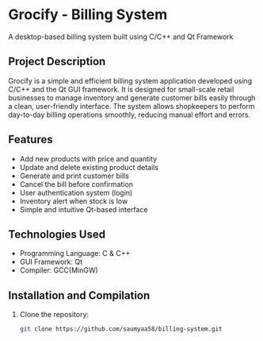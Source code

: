 # Grocify - Billing System
A desktop-based billing system built using C/C++ and Qt Framework
## Project Description
Grocify is a simple and efficient billing system application developed using C/C++ and the Qt GUI framework. It is designed for small-scale retail businesses to manage inventory and generate customer bills easily through a clean, user-friendly interface. The system allows shopkeepers to perform day-to-day billing operations smoothly, reducing manual effort and errors.
## Features
- Add new products with price and quantity  
- Update and delete existing product details  
- Generate and print customer bills  
- Cancel the bill before confirmation  
- User authentication system (login)  
- Inventory alert when stock is low  
- Simple and intuitive Qt-based interface  
## Technologies Used
- Programming Language: C & C++
- GUI Framework: Qt
- Compiler: GCC(MinGW)

## Installation and Compilation
1. Clone the repository:
   ```bash
   git clone https://github.com/saumyaa58/billing-system.git
